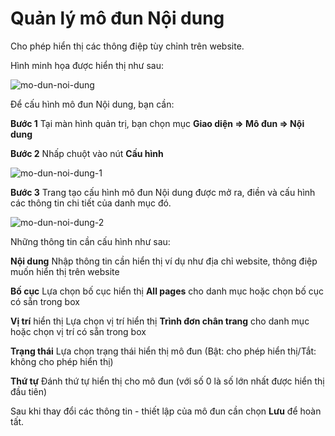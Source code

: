 # Quản lý mô đun Nội dung

Cho phép hiển thị các thông điệp tùy chỉnh trên website.

Hình minh họa được hiển thị như sau:

![mo-dun-noi-dung]({{site.baseurl}}/../media/data/news/2022/hdsd-pisale/mo-dun-noi-dung.jpg)

Để cấu hình mô đun Nội dung, bạn cần:

**Bước 1** Tại màn hình quản trị, bạn chọn mục **Giao diện => Mô đun => Nội dung**

**Bước 2** Nhấp chuột vào nút **Cấu hình**

![mo-dun-noi-dung-1]({{site.baseurl}}/../media/data/news/2022/hdsd-pisale/mo-dun-noi-dung-1.jpg)

**Bước 3** Trang tạo cấu hình mô đun Nội dung được mở ra, điền và cấu hình các thông tin chi tiết của danh mục đó.

![mo-dun-noi-dung-2]({{site.baseurl}}/../media/data/news/2022/hdsd-pisale/mo-dun-noi-dung-2.jpg)

Những thông tin cần cấu hình như sau:

**Nội dung** Nhập thông tin cần hiển thị ví dụ như địa chỉ website, thông điệp muốn hiển thị trên website

**Bố cục** Lựa chọn bố cục hiển thị **All pages** cho danh mục hoặc chọn bố cục có sẵn trong box

**Vị trí** hiển thị Lựa chọn vị trí hiển thị **Trình đơn chân trang** cho danh mục hoặc chọn vị trí có sẵn trong box

**Trạng thái** Lựa chọn trạng thái hiển thị mô đun (Bật: cho phép hiển thị/Tắt: không cho phép hiển thị)

**Thứ tự** Đánh thứ tự hiển thị cho mô đun (với số 0 là số lớn nhất được hiển thị đầu tiên)

Sau khi thay đổi các thông tin - thiết lập của mô đun cần chọn **Lưu** để hoàn tất.

